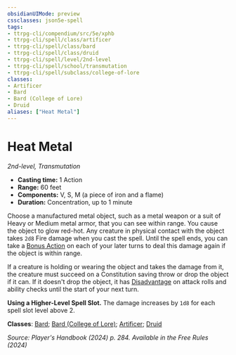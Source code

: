 ```yaml
---
obsidianUIMode: preview
cssclasses: json5e-spell
tags:
- ttrpg-cli/compendium/src/5e/xphb
- ttrpg-cli/spell/class/artificer
- ttrpg-cli/spell/class/bard
- ttrpg-cli/spell/class/druid
- ttrpg-cli/spell/level/2nd-level
- ttrpg-cli/spell/school/transmutation
- ttrpg-cli/spell/subclass/college-of-lore
classes:
- Artificer
- Bard
- Bard (College of Lore)
- Druid
aliases: ["Heat Metal"]
---
```

# Heat Metal
*2nd-level, Transmutation*  


- **Casting time:** 1 Action
- **Range:** 60 feet
- **Components:** V, S, M (a piece of iron and a flame)
- **Duration:** Concentration, up to 1 minute

Choose a manufactured metal object, such as a metal weapon or a suit of Heavy or Medium metal armor, that you can see within range. You cause the object to glow red-hot. Any creature in physical contact with the object takes `2d8` Fire damage when you cast the spell. Until the spell ends, you can take a [Bonus Action](Misc%20Files/CLI/rules/variant-rules/bonus-action-xphb.md) on each of your later turns to deal this damage again if the object is within range.

If a creature is holding or wearing the object and takes the damage from it, the creature must succeed on a Constitution saving throw or drop the object if it can. If it doesn't drop the object, it has [Disadvantage](Misc%20Files/CLI/rules/variant-rules/disadvantage-xphb.md) on attack rolls and ability checks until the start of your next turn.

**Using a Higher-Level Spell Slot.** The damage increases by `1d8` for each spell slot level above 2.

**Classes**: [Bard](Misc%20Files/CLI/compendium/lists/list-spells-classes-bard.md); [Bard (College of Lore)](Misc%20Files/CLI/compendium/lists/list-spells-classes-bard-xphb-college-of-lore-xphb.md "subclass=XPHB;class=XPHB"); [Artificer](Misc%20Files/CLI/compendium/lists/list-spells-classes-artificer.md); [Druid](Misc%20Files/CLI/compendium/lists/list-spells-classes-druid.md)

*Source: Player's Handbook (2024) p. 284. Available in the Free Rules (2024)*